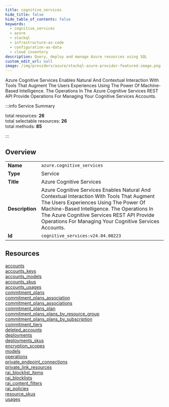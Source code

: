 ```yaml
---
title: cognitive_services
hide_title: false
hide_table_of_contents: false
keywords:
  - cognitive_services
  - azure
  - stackql
  - infrastructure-as-code
  - configuration-as-data
  - cloud inventory
description: Query, deploy and manage Azure resources using SQL
custom_edit_url: null
image: /img/providers/azure/stackql-azure-provider-featured-image.png
---
```


Azure Cognitive Services Enables Natural And Contextual Interaction With Tools That Augment The Users Experiences Using The Power Of Machine-Based Intelligence. The Operations In The Azure Cognitive Services REST API Provide Operations For Managing Your Cognitive Services Accounts.  
    
:::info Service Summary

<div class="row">
<div class="providerDocColumn">
<span>total resources:&nbsp;<b>26</b></span><br />
<span>total selectable resources:&nbsp;<b>26</b></span><br />
<span>total methods:&nbsp;<b>85</b></span><br />
</div>
</div>

:::

## Overview
<table><tbody>
<tr><td><b>Name</b></td><td><code>azure.cognitive_services</code></td></tr>
<tr><td><b>Type</b></td><td>Service</td></tr>
<tr><td><b>Title</b></td><td>Azure Cognitive Services</td></tr>
<tr><td><b>Description</b></td><td>Azure Cognitive Services Enables Natural And Contextual Interaction With Tools That Augment The Users Experiences Using The Power Of Machine-Based Intelligence. The Operations In The Azure Cognitive Services REST API Provide Operations For Managing Your Cognitive Services Accounts.</td></tr>
<tr><td><b>Id</b></td><td><code>cognitive_services:v24.04.00223</code></td></tr>
</tbody></table>

## Resources
<div class="row">
<div class="providerDocColumn">
<a href="/providers/azure/cognitive_services/accounts/">accounts</a><br />
<a href="/providers/azure/cognitive_services/accounts_keys/">accounts_keys</a><br />
<a href="/providers/azure/cognitive_services/accounts_models/">accounts_models</a><br />
<a href="/providers/azure/cognitive_services/accounts_skus/">accounts_skus</a><br />
<a href="/providers/azure/cognitive_services/accounts_usages/">accounts_usages</a><br />
<a href="/providers/azure/cognitive_services/commitment_plans/">commitment_plans</a><br />
<a href="/providers/azure/cognitive_services/commitment_plans_association/">commitment_plans_association</a><br />
<a href="/providers/azure/cognitive_services/commitment_plans_associations/">commitment_plans_associations</a><br />
<a href="/providers/azure/cognitive_services/commitment_plans_plan/">commitment_plans_plan</a><br />
<a href="/providers/azure/cognitive_services/commitment_plans_plans_by_resource_group/">commitment_plans_plans_by_resource_group</a><br />
<a href="/providers/azure/cognitive_services/commitment_plans_plans_by_subscription/">commitment_plans_plans_by_subscription</a><br />
<a href="/providers/azure/cognitive_services/commitment_tiers/">commitment_tiers</a><br />
<a href="/providers/azure/cognitive_services/deleted_accounts/">deleted_accounts</a><br />
</div>
<div class="providerDocColumn">
<a href="/providers/azure/cognitive_services/deployments/">deployments</a><br />
<a href="/providers/azure/cognitive_services/deployments_skus/">deployments_skus</a><br />
<a href="/providers/azure/cognitive_services/encryption_scopes/">encryption_scopes</a><br />
<a href="/providers/azure/cognitive_services/models/">models</a><br />
<a href="/providers/azure/cognitive_services/operations/">operations</a><br />
<a href="/providers/azure/cognitive_services/private_endpoint_connections/">private_endpoint_connections</a><br />
<a href="/providers/azure/cognitive_services/private_link_resources/">private_link_resources</a><br />
<a href="/providers/azure/cognitive_services/rai_blocklist_items/">rai_blocklist_items</a><br />
<a href="/providers/azure/cognitive_services/rai_blocklists/">rai_blocklists</a><br />
<a href="/providers/azure/cognitive_services/rai_content_filters/">rai_content_filters</a><br />
<a href="/providers/azure/cognitive_services/rai_policies/">rai_policies</a><br />
<a href="/providers/azure/cognitive_services/resource_skus/">resource_skus</a><br />
<a href="/providers/azure/cognitive_services/usages/">usages</a><br />
</div>
</div>
